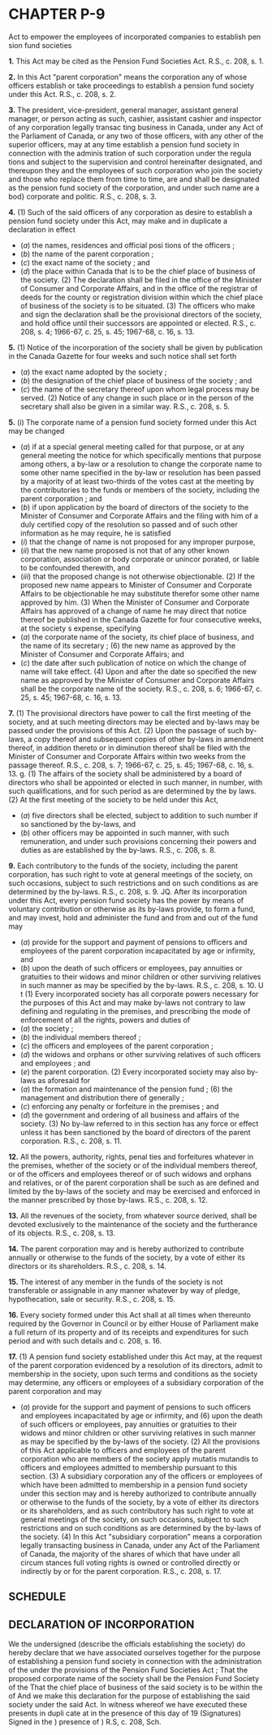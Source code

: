 
# CHAPTER P-9
Act to empower the employees of
incorporated companies to establish pen
sion fund societies

**1.** This Act may be cited as the Pension
Fund Societies Act. R.S., c. 208, s. 1.

**2.** In this Act "parent corporation" means
the corporation any of whose officers establish
or take proceedings to establish a pension
fund society under this Act. R.S., c. 208, s. 2.

**3.** The president, vice-president, general
manager, assistant general manager, or person
acting as such, cashier, assistant cashier and
inspector of any corporation legally transac
ting business in Canada, under any Act of
the Parliament of Canada, or any two of
those officers, with any other of the superior
officers, may at any time establish a pension
fund society in connection with the adminis
tration of such corporation under the regula
tions and subject to the supervision and
control hereinafter designated, and thereupon
they and the employees of such corporation
who join the society and those who replace
them from time to time, are and shall be
designated as the pension fund society of the
corporation, and under such name are a bod}
corporate and politic. R.S., c. 208, s. 3.

**4.** (1) Such of the said officers of any
corporation as desire to establish a pension
fund society under this Act, may make and
in duplicate a declaration in effect
  * (_a_) the names, residences and official posi
tions of the officers ;
  * (_b_) the name of the parent corporation ;
  * (_c_) the exact name of the society ; and
  * (_d_) the place within Canada that is to be
the chief place of business of the society.
(2) The declaration shall be filed in the
office of the Minister of Consumer and
Corporate Affairs, and in the office of the
registrar of deeds for the county or registration
division within which the chief place of
business of the society is to be situated.
(3) The officers who make and sign the
declaration shall be the provisional directors
of the society, and hold office until their
successors are appointed or elected. R.S., c.
208, s. 4; 1966-67, c. 25, s. 45; 1967-68, c. 16,
s. 13.

**5.** (1) Notice of the incorporation of the
society shall be given by publication in the
Canada Gazette for four weeks and such notice
shall set forth
  * (_a_) the exact name adopted by the society ;
  * (_b_) the designation of the chief place of
business of the society ; and
  * (_c_) the name of the secretary thereof upon
whom legal process may be served.
(2) Notice of any change in such place or
in the person of the secretary shall also be
given in a similar way. R.S., c. 208, s. 5.

**5.** (i) The corporate name of a pension
fund society formed under this Act may be
changed
  * (_a_) if at a special general meeting called
for that purpose, or at any general meeting
the notice for which specifically mentions
that purpose among others, a by-law or a
resolution to change the corporate name to
some other name specified in the by-law or
resolution has been passed by a majority of
at least two-thirds of the votes cast at the
meeting by the contributories to the funds
or members of the society, including the
parent corporation ; and
  * (_b_) if upon application by the board of
directors of the society to the Minister of
Consumer and Corporate Affairs and the
filing with him of a duly certified copy of
the resolution so passed and of such other
information as he may require, he is
satisfied
  * (_i_) that the change of name is not
proposed for any improper purpose,
  * (_ii_) that the new name proposed is not
that of any other known corporation,
association or body corporate or unincor
porated, or liable to be confounded
therewith, and
  * (_iii_) that the proposed change is not
otherwise objectionable.
(2) If the proposed new name appears to
Minister of Consumer and Corporate
Affairs to be objectionable he may substitute
therefor some other name approved by him.
(3) When the Minister of Consumer and
Corporate Affairs has approved of a change
of name he may direct that notice thereof be
published in the Canada Gazette for four
consecutive weeks, at the society s expense,
specifying
  * (_a_) the corporate name of the society, its
chief place of business, and the name of its
secretary ;
(6) the new name as approved by the
Minister of Consumer and Corporate
Affairs; and
  * (_c_) the date after such publication of notice
on which the change of name will take
effect.
(4) Upon and after the date so specified the
new name as approved by the Minister of
Consumer and Corporate Affairs shall be the
corporate name of the society. R.S., c. 208, s.
6; 1966-67, c. 25, s. 45; 1967-68, c. 16, s. 13.

**7.** (1) The provisional directors have power
to call the first meeting of the society, and at
such meeting directors may be elected and
by-laws may be passed under the provisions
of this Act.
(2) Upon the passage of such by-laws, a
copy thereof and subsequent copies of other
by-laws in amendment thereof, in addition
thereto or in diminution thereof shall be filed
with the Minister of Consumer and Corporate
Affairs within two weeks from the passage
thereof. R.S., c. 208, s. 7; 1966-67, c. 25, s. 45;
1967-68, c. 16, s. 13.
g. (1) The affairs of the society shall be
administered by a board of directors who shall
be appointed or elected in such manner, in
number, with such qualifications, and
for such period as are determined by the by
laws.
(2) At the first meeting of the society to be
held under this Act,
  * (_a_) five directors shall be elected, subject to
addition to such number if so sanctioned
by the by-laws, and
  * (_b_) other officers may be appointed in such
manner, with such remuneration, and under
such provisions concerning their powers and
duties as are established by the by-laws.
R.S., c. 208, s. 8.

**9.** Each contributory to the funds of the
society, including the parent corporation, has
such right to vote at general meetings of the
society, on such occasions, subject to such
restrictions and on such conditions as are
determined by the by-laws. R.S., c. 208, s. 9.
JQ. After its incorporation under this Act,
every pension fund society has the power by
means of voluntary contribution or otherwise
as its by-laws provide, to form a fund, and
may invest, hold and administer the fund
and from and out of the fund may
  * (_a_) provide for the support and payment of
pensions to officers and employees of the
parent corporation incapacitated by age or
infirmity, and
  * (_b_) upon the death of such officers or
employees, pay annuities or gratuities to
their widows and minor children or other
surviving relatives in such manner as may
be specified by the by-laws. R.S., c. 208,
s. 10.
U t (1) Every incorporated society has all
corporate powers necessary for the purposes
of this Act and may make by-laws not contrary
to law defining and regulating in the premises,
and prescribing the mode of enforcement of
all the rights, powers and duties of
  * (_a_) the society ;
  * (_b_) the individual members thereof ;
  * (_c_) the officers and employees of the parent
corporation ;
  * (_d_) the widows and orphans or other
surviving relatives of such officers and
employees ; and
  * (_e_) the parent corporation.
(2) Every incorporated society may also
by-laws as aforesaid for
  * (_a_) the formation and maintenance of the
pension fund ;
(6) the management and distribution there
of generally ;
  * (_c_) enforcing any penalty or forfeiture in
the premises ; and
  * (_d_) the government and ordering of all
business and affairs of the society.
(3) No by-law referred to in this section has
any force or effect unless it has been
sanctioned by the board of directors of the
parent corporation. R.S., c. 208, s. 11.

**12.** All the powers, authority, rights, penal
ties and forfeitures whatever in the premises,
whether of the society or of the individual
members thereof, or of the officers and
employees thereof or of such widows and
orphans and relatives, or of the parent
corporation shall be such as are defined and
limited by the by-laws of the society and may
be exercised and enforced in the manner
prescribed by those by-laws. R.S., c. 208, s. 12.

**13.** All the revenues of the society, from
whatever source derived, shall be devoted
exclusively to the maintenance of the society
and the furtherance of its objects. R.S., c. 208,
s. 13.

**14.** The parent corporation may and is
hereby authorized to contribute annually or
otherwise to the funds of the society, by a
vote of either its directors or its shareholders.
R.S., c. 208, s. 14.

**15.** The interest of any member in the
funds of the society is not transferable or
assignable in any manner whatever by way of
pledge, hypothecation, sale or security. R.S.,
c. 208, s. 15.

**16.** Every society formed under this Act
shall at all times when thereunto required by
the Governor in Council or by either House
of Parliament make a full return of its
property and of its receipts and expenditures
for such period and with such details and
c. 208, s. 16.

**17.** (1) A pension fund society established
under this Act may, at the request of the
parent corporation evidenced by a resolution
of its directors, admit to membership in the
society, upon such terms and conditions as
the society may determine, any officers or
employees of a subsidiary corporation of the
parent corporation and may
  * (_a_) provide for the support and payment of
pensions to such officers and employees
incapacitated by age or infirmity, and
(6) upon the death of such officers or
employees, pay annuities or gratuities to
their widows and minor children or other
surviving relatives in such manner as may
be specified by the by-laws of the society.
(2) All the provisions of this Act applicable
to officers and employees of the parent
corporation who are members of the society
apply mutatis mutandis to officers and
employees admitted to membership pursuant
to this section.
(3) A subsidiary corporation any of the
officers or employees of which have been
admitted to membership in a pension fund
society under this section may and is hereby
authorized to contribute annually or otherwise
to the funds of the society, by a vote of either
its directors or its shareholders, and as such
contributory has such right to vote at general
meetings of the society, on such occasions,
subject to such restrictions and on such
conditions as are determined by the by-laws
of the society.
(4) In this Act "subsidiary corporation"
means a corporation legally transacting
business in Canada, under any Act of the
Parliament of Canada, the majority of the
shares of which that have under all circum
stances full voting rights is owned or controlled
directly or indirectly by or for the parent
corporation. R.S., c. 208, s. 17.

## SCHEDULE

## DECLARATION OF INCORPORATION
We the undersigned (describe the officials establishing the
society) do hereby declare that we have associated ourselves
together for the purpose of establishing a pension fund society
in connection with the administration of the under
the provisions of the Pension Fund Societies Act ;
That the proposed corporate name of the society shall be the
Pension Fund Society of the
That the chief place of business of the said society is to be
within the of
And we make this declaration for the purpose of establishing
the said society under the said Act.
In witness whereof we have executed these presents in dupli
cate at in the presence of this
day of 19
(Signatures)
Signed in the )
presence of )
R.S, c. 208, Sch.
